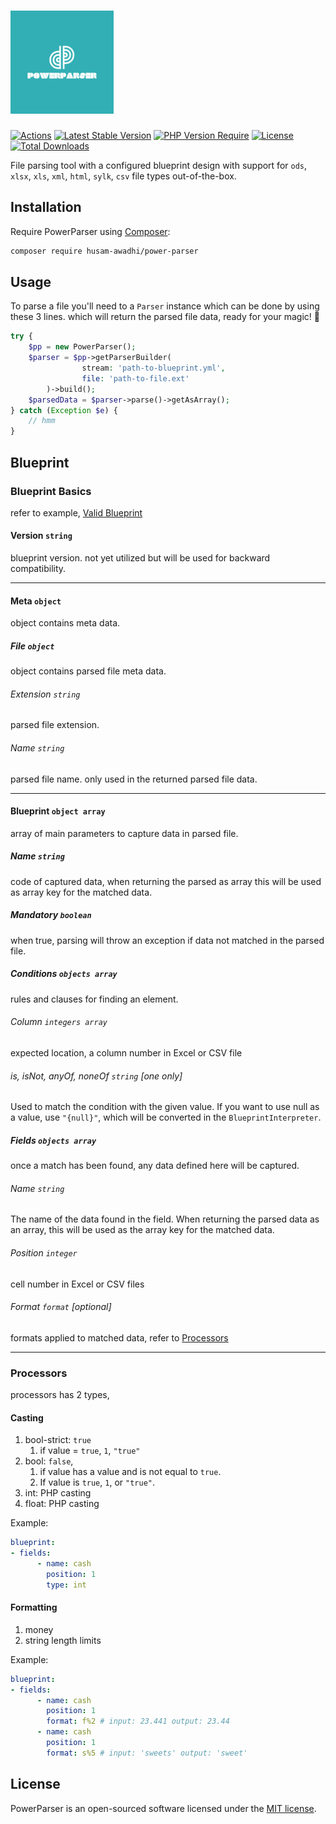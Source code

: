 # ![PowerParser](/storage/img/logo_size_invert.jpg)

[![Actions](https://img.shields.io/github/actions/workflow/status/husamAwadhi/power-parser/main.yaml?branch=master&label=Tests&style=round-square)](https://github.com/husamAwadhi/power-parser/actions)
[![Latest Stable Version](https://poser.pugx.org/husam-awadhi/power-parser/v)](https://packagist.org/packages/husam-awadhi/power-parser) 
[![PHP Version Require](https://poser.pugx.org/husam-awadhi/power-parser/require/php)](https://packagist.org/packages/husam-awadhi/power-parser)
[![License](https://poser.pugx.org/husam-awadhi/power-parser/license)](https://packagist.org/packages/husam-awadhi/power-parser) 
[![Total Downloads](https://poser.pugx.org/husam-awadhi/power-parser/downloads)](https://packagist.org/packages/husam-awadhi/power-parser) 

File parsing tool with a configured blueprint design with support for `ods`, `xlsx`, `xls`, `xml`, `html`, `sylk`, `csv` file types out-of-the-box.

## Installation
Require PowerParser using [Composer](https://getcomposer.org):

```bash
composer require husam-awadhi/power-parser
```

## Usage
To parse a file you'll need to a `Parser` instance which can be done by using these 3 lines. which will return the parsed file data, ready for your magic! :sparkler: 
```PHP
try {
    $pp = new PowerParser();
    $parser = $pp->getParserBuilder(
                stream: 'path-to-blueprint.yml',
                file: 'path-to-file.ext'
        )->build();
    $parsedData = $parser->parse()->getAsArray();
} catch (Exception $e) {
    // hmm
}
```

## Blueprint
### Blueprint Basics

refer to example, [Valid Blueprint](/storage/tests/blueprints/valid.yaml)

#### Version `string`

blueprint version. not yet utilized but will be used for backward compatibility. 

---
#### Meta `object`

object contains meta data.

##### File `object`

object contains parsed file meta data.

###### Extension `string`

parsed file extension.

###### Name `string`

parsed file name. only used in the returned parsed file data.

---
#### Blueprint `object array`

array of main parameters to capture data in parsed file.

##### Name `string`

code of captured data, when returning the parsed as array this will be used as array key for the matched data.

##### Mandatory `boolean`

when true, parsing will throw an exception if data not matched in the parsed file.

##### Conditions `objects array`

rules and clauses for finding an element.

###### Column `integers array`

expected location, a column number in Excel or CSV file

###### is, isNot, anyOf, noneOf `string` [one only]

Used to match the condition with the given value. If you want to use null as a value, use `"{null}"`, which will be converted in the `BlueprintInterpreter`.


##### Fields `objects array`

once a match has been found, any data defined here will be captured. 

###### Name `string`

The name of the data found in the field. When returning the parsed data as an array, this will be used as the array key for the matched data.

###### Position `integer`

cell number in Excel or CSV files

###### Format `format` [optional]

formats applied to matched data, refer to [Processors](#processors)

---
### Processors

processors has 2 types,
#### Casting
1. bool-strict: `true` 
   1. if value = `true`, `1`, `"true"`
2. bool: `false`,
   1. if value has a value and is not equal to `true`.
   2. If value is `true`, `1`, or `"true"`.
3. int: PHP casting
4. float: PHP casting

Example:
```yml
blueprint:
- fields:
      - name: cash
        position: 1
        type: int
```

#### Formatting
1. money
2. string length limits

Example:
```yml
blueprint:
- fields:
      - name: cash
        position: 1
        format: f%2 # input: 23.441 output: 23.44
      - name: cash
        position: 1
        format: s%5 # input: 'sweets' output: 'sweet'
```

## License

PowerParser is an open-sourced software licensed under the [MIT license](LICENSE).
